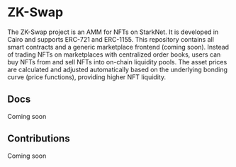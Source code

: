 # ZK-Swap

The ZK-Swap project is an AMM for NFTs on StarkNet.
It is developed in Cairo and supports ERC-721 and ERC-1155.
This repository contains all smart contracts and a generic marketplace frontend (coming soon).
Instead of trading NFTs on marketplaces with centralized order books, users can buy NFTs from and sell NFTs into on-chain liquidity pools.
The asset prices are calculated and adjusted automatically based on the underlying bonding curve (price functions), providing higher NFT liquidity.


## Docs

Coming soon


## Contributions

Coming soon

